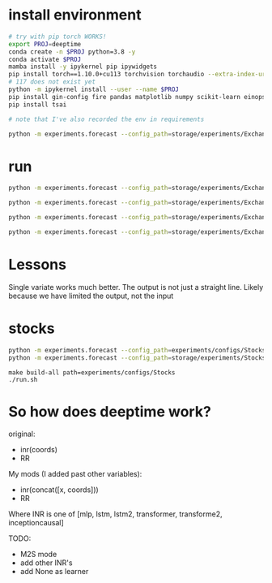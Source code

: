 # install environment

```sh
# try with pip torch WORKS!
export PROJ=deeptime
conda create -n $PROJ python=3.8 -y
conda activate $PROJ
mamba install -y ipykernel pip ipywidgets
pip install torch==1.10.0+cu113 torchvision torchaudio --extra-index-url https://download.pytorch.org/whl/cu113
# 117 does not exist yet
python -m ipykernel install --user --name $PROJ
pip install gin-config fire pandas matplotlib numpy scikit-learn einops tensorboard yapf
pip install tsai

# note that I've also recorded the env in requirements

python -m experiments.forecast --config_path=storage/experiments/Exchange/192S/repeat=0/config.gin run | tee -a storage/experiments/Exchange/192S/repeat=0/instance.log 2>&1%
```

# run

```sh
python -m experiments.forecast --config_path=storage/experiments/Exchange/96S/repeat=0/config.gin run

python -m experiments.forecast --config_path=storage/experiments/Exchange/96Splus/repeat=0/config.gin run

python -m experiments.forecast --config_path=storage/experiments/Exchange/96Splusshort/repeat=0/config.gin run

python -m experiments.forecast --config_path=storage/experiments/Exchange/96Sshort/repeat=0/config.gin run
```


# Lessons

Single variate works much better. The output is not just a straight line. Likely because we have limited the output, not the input

# stocks

```sh
python -m experiments.forecast --config_path=experiments/configs/Stocks/96S.gin build_experiment 
python -m experiments.forecast --config_path=storage/experiments/Stocks/96S/repeat=0/config.gin run
```


```
make build-all path=experiments/configs/Stocks
./run.sh
```

# So how does deeptime work?

original:
- inr(coords)
- RR

My mods (I added past other variables):
- inr(concat([x, coords]))
- RR

Where INR is one of [mlp, lstm, lstm2, transformer, transforme2, inceptioncausal]

TODO:
- M2S mode
- add other INR's
- add None as learner

